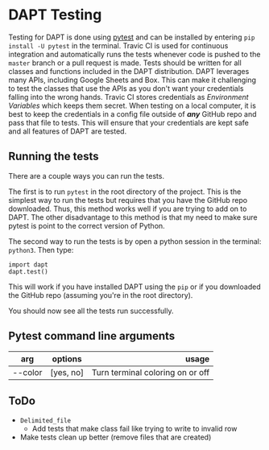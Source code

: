 # DAPT Testing

Testing for DAPT is done using [pytest](pytest.org) and can be installed by entering `pip install -U pytest` in the terminal.  Travic CI is used for continuous integration and automatically runs the tests whenever code is pushed to the `master` branch or a pull request is made.  Tests should be written for all classes and functions included in the DAPT distribution.  DAPT leverages many APIs, including Google Sheets and Box.  This can make it challenging to test the classes that use the APIs as you don't want your credentials falling into the wrong hands.  Travic CI stores credentials as *Environment Variables* which keeps them secret.  When testing on a local computer, it is best to keep the credentials in a config file outside of ***any*** GitHub repo and pass that file to tests.  This will ensure that your credentials are kept safe and all features of DAPT are tested.

## Running the tests

There are a couple ways you can run the tests.

The first is to run `pytest` in the root directory of the project.  This is the simplest way to run the tests but requires that you have the GitHub repo downloaded.  Thus, this method works well if you are trying to add on to DAPT.  The other disadvantage to this method is that my need to make sure pytest is point to the correct version of Python.

The second way to run the tests is by open a python session in the terminal: `python3`.  Then type:
```
import dapt
dapt.test()
```
This will work if you have installed DAPT using the `pip` or if you downloaded the GitHub repo (assuming you're in the root directory).

You should now see all the tests run successfully.

## Pytest command line arguments

| arg | options | usage |
| ---- |:----:| ----:|
| --color | [yes, no] | Turn terminal coloring on or off |


## ToDo
- `Delimited_file`
    - Add tests that make class fail like trying to write to invalid row
- Make tests clean up better (remove files that are created)